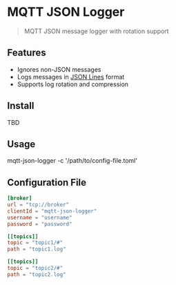 # MQTT JSON Logger

> MQTT JSON message logger with rotation support

## Features

- Ignores non-JSON messages
- Logs messages in [JSON Lines][2] format
- Supports log rotation and compression

## Install

TBD

## Usage

mqtt-json-logger -c '/path/to/config-file.toml'

## Configuration File

```toml
[broker]
url = "tcp://broker"
clientId = "mqtt-json-logger"
username = "username"
password = "password"

[[topics]]
topic = "topic1/#"
path = "topic1.log"

[[topics]]
topic = "topic2/#"
path = "topic2.log"
```

[1]: https://github.com/mqttjs
[2]: http://jsonlines.org/
